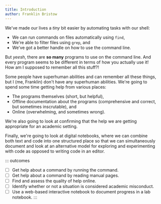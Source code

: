 ```yaml
---
title: Introduction
author: Franklin Bristow
---
```


We've made our lives a *tiny* bit easier by automating tasks with our shell:

* We can run commands on files automatically using `find`,
* We're able to filter files using `grep`, and
* We've got a better handle on how to use the command line.

But *yeesh*, there are **so many** programs to use on the command line. And
every program seems to be different in terms of how you actually use it! How am
I supposed to remember all this stuff?!

Some people have superhuman abilities and can remember all these things, but I
(me, Franklin) don't have any superhuman abilities. We're going to spend some
time getting help from various places:

* The programs themselves (short, but helpful),
* Offline documentation about the programs (comprehensive and correct, but
  sometimes inscrutable), and
* Online (overwhelming, and sometimes wrong).

We're also going to look at confirming that the help we are getting appropriate
for an academic setting.

Finally, we're going to look at digital notebooks, where we can combine both
text and code into one structured place so that we can simultaneously document
and look at an alternative model for exploring and experimenting with code as
opposed to writing code in an editor.

::: outcomes

* [ ] Get help about a command by running the command.
* [ ] Get help about a command by reading manual pages.
* [ ] Find and assess the quality of help online.
* [ ] Identify whether or not a situation is considered academic misconduct.
* [ ] Use a web-based interactive notebook to document progress in a lab
  notebook.
:::
